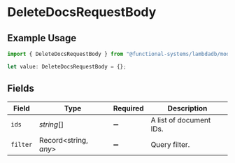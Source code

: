 # DeleteDocsRequestBody

## Example Usage

```typescript
import { DeleteDocsRequestBody } from "@functional-systems/lambdadb/models/operations";

let value: DeleteDocsRequestBody = {};
```

## Fields

| Field                   | Type                    | Required                | Description             |
| ----------------------- | ----------------------- | ----------------------- | ----------------------- |
| `ids`                   | *string*[]              | :heavy_minus_sign:      | A list of document IDs. |
| `filter`                | Record<string, *any*>   | :heavy_minus_sign:      | Query filter.           |